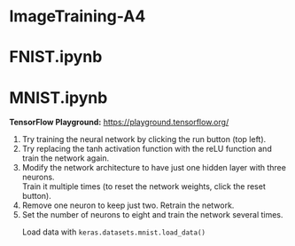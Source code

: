 # ImageTraining-A4


<h1>FNIST.ipynb</h1>

<h1>MNIST.ipynb</h1>

<b>TensorFlow Playground:</b> https://playground.tensorflow.org/
<ol>
  <li>Try training the neural network by clicking the run button (top left).</li>
  <li>Try replacing the tanh activation function with the reLU function and train the
          network again.</li>
  <li>Modify the network architecture to have just one hidden layer with three neurons.</br>
         Train it multiple times (to reset the network weights, click the reset button).</li>
  <li>Remove one neuron to keep just two. Retrain the network.</li>
  <li>Set the number of neurons to eight and train the network several times.</li>

Load data with <code>keras.datasets.mnist.load_data()</code>
